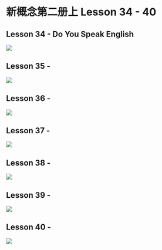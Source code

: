 # 新概念第二册上 Lesson 34 - 40

## Lesson 34 - Do You Speak English

<img src="lesson/Lesson-34.png">

## Lesson 35 - 

<img src="lesson/Lesson-35.png">

## Lesson 36 - 

<img src="lesson/Lesson-36.png">

## Lesson 37 - 

<img src="lesson/Lesson-37.png">

## Lesson 38 - 

<img src="lesson/Lesson-38.png">

## Lesson 39 - 

<img src="lesson/Lesson-39.png">

## Lesson 40 - 

<img src="lesson/Lesson-40.png">